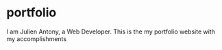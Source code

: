# portfolio
I am Julien Antony, a Web Developer. This is the my portfolio website with my accomplishments
